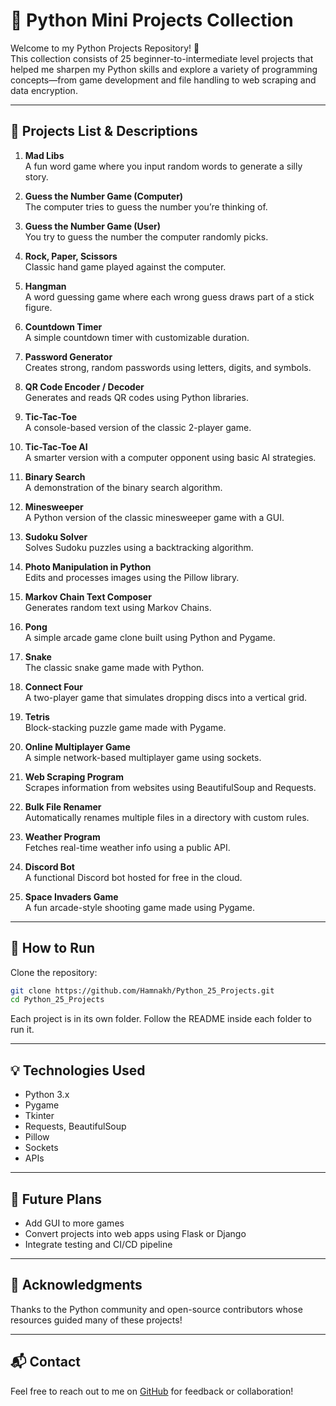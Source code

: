 
# 🐍 Python Mini Projects Collection

Welcome to my Python Projects Repository! 🚀  
This collection consists of 25 beginner-to-intermediate level projects that helped me sharpen my Python skills and explore a variety of programming concepts—from game development and file handling to web scraping and data encryption.

---

## 📜 Projects List & Descriptions

1. **Mad Libs**  
   A fun word game where you input random words to generate a silly story.

2. **Guess the Number Game (Computer)**  
   The computer tries to guess the number you’re thinking of.

3. **Guess the Number Game (User)**  
   You try to guess the number the computer randomly picks.

4. **Rock, Paper, Scissors**  
   Classic hand game played against the computer.

5. **Hangman**  
   A word guessing game where each wrong guess draws part of a stick figure.

6. **Countdown Timer**  
   A simple countdown timer with customizable duration.

7. **Password Generator**  
   Creates strong, random passwords using letters, digits, and symbols.

8. **QR Code Encoder / Decoder**  
   Generates and reads QR codes using Python libraries.

9. **Tic-Tac-Toe**  
   A console-based version of the classic 2-player game.

10. **Tic-Tac-Toe AI**  
   A smarter version with a computer opponent using basic AI strategies.

11. **Binary Search**  
   A demonstration of the binary search algorithm.

12. **Minesweeper**  
   A Python version of the classic minesweeper game with a GUI.

13. **Sudoku Solver**  
   Solves Sudoku puzzles using a backtracking algorithm.

14. **Photo Manipulation in Python**  
   Edits and processes images using the Pillow library.

15. **Markov Chain Text Composer**  
   Generates random text using Markov Chains.

16. **Pong**  
   A simple arcade game clone built using Python and Pygame.

17. **Snake**  
   The classic snake game made with Python.

18. **Connect Four**  
   A two-player game that simulates dropping discs into a vertical grid.

19. **Tetris**  
   Block-stacking puzzle game made with Pygame.

20. **Online Multiplayer Game**  
   A simple network-based multiplayer game using sockets.

21. **Web Scraping Program**  
   Scrapes information from websites using BeautifulSoup and Requests.

22. **Bulk File Renamer**  
   Automatically renames multiple files in a directory with custom rules.

23. **Weather Program**  
   Fetches real-time weather info using a public API.

24. **Discord Bot**  
   A functional Discord bot hosted for free in the cloud.

25. **Space Invaders Game**  
   A fun arcade-style shooting game made using Pygame.

---

## 📁 How to Run

Clone the repository:

```bash
git clone https://github.com/Hamnakh/Python_25_Projects.git
cd Python_25_Projects
```

Each project is in its own folder. Follow the README inside each folder to run it.

---

## 💡 Technologies Used

- Python 3.x
- Pygame
- Tkinter
- Requests, BeautifulSoup
- Pillow
- Sockets
- APIs

---

## 🌟 Future Plans

- Add GUI to more games
- Convert projects into web apps using Flask or Django
- Integrate testing and CI/CD pipeline

---

## 🙌 Acknowledgments

Thanks to the Python community and open-source contributors whose resources guided many of these projects!

---

## 📬 Contact

Feel free to reach out to me on [GitHub](https:/Hamnakh/github.com/) for feedback or collaboration!
